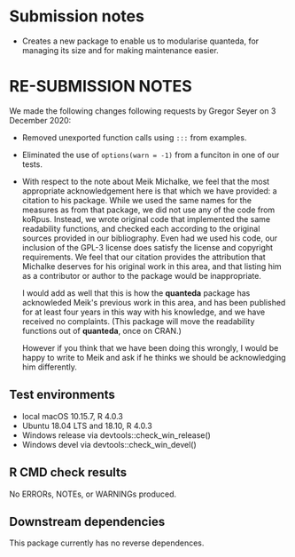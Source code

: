 # Submission notes

- Creates a new package to enable us to modularise quanteda, for managing its size and for making maintenance easier.

# RE-SUBMISSION NOTES

We made the following changes following requests by Gregor Seyer on 3 December 2020:

- Removed unexported function calls using `:::` from examples.
- Eliminated the use of `options(warn = -1)` from a funciton in one of our tests.
- With respect to the note about Meik Michalke, we feel that the most appropriate acknowledgement here is that which we have provided: a citation to his package.  While we used the same names for the measures as from that package, we did not use any of the code from koRpus.  Instead, we wrote original code that implemented the same readability functions, and checked each according to the original sources provided in our bibliography.  Even had we used his code, our inclusion of the GPL-3 license does satisfy the license and copyright requirements.  We feel that our citation provides the attribution that Michalke deserves for his original work in this area, and that listing him as a contributor or author to the package would be inappropriate.

    I would add as well that this is how the **quanteda** package has acknowleded Meik's previous work in this area, and has been published for at least four years in this way with his knowledge, and we have received no complaints.  (This package will move the readability functions out of **quanteda**, once on CRAN.)
    
    However if you think that we have been doing this wrongly, I would be happy to write to Meik and ask if he thinks we should be acknowledging him differently.

## Test environments

* local macOS 10.15.7, R 4.0.3
* Ubuntu 18.04 LTS and 18.10, R 4.0.3
* Windows release via devtools::check_win_release()
* Windows devel via devtools::check_win_devel()

## R CMD check results

No ERRORs, NOTEs, or WARNINGs produced.

## Downstream dependencies

This package currently has no reverse dependences.
